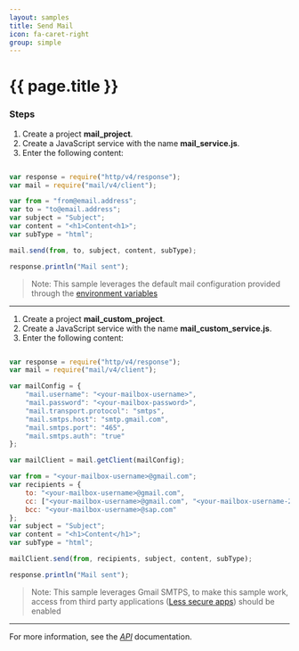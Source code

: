 ```yaml
---
layout: samples
title: Send Mail
icon: fa-caret-right
group: simple
---
```


{{ page.title }}
===

### Steps

1. Create a project **mail_project**.
2. Create a JavaScript service with the name **mail_service.js**.
3. Enter the following content:

```javascript

var response = require("http/v4/response");
var mail = require("mail/v4/client");

var from = "from@email.address";
var to = "to@email.address";
var subject = "Subject";
var content = "<h1>Content<h1>";
var subType = "html";

mail.send(from, to, subject, content, subType);

response.println("Mail sent");

```
> Note: This sample leverages the default mail configuration provided through the [environment variables](../help/setup_environment_variables.html)

---

1. Create a project **mail_custom_project**.
2. Create a JavaScript service with the name **mail_custom_service.js**.
3. Enter the following content:

```javascript

var response = require("http/v4/response");
var mail = require("mail/v4/client");

var mailConfig = {
	"mail.username": "<your-mailbox-username>",
	"mail.password": "<your-mailbox-password>",
	"mail.transport.protocol": "smtps",
	"mail.smtps.host": "smtp.gmail.com",
	"mail.smtps.port": "465",
	"mail.smtps.auth": "true"
};

var mailClient = mail.getClient(mailConfig);

var from = "<your-mailbox-username>@gmail.com";
var recipients = {
	to: "<your-mailbox-username>@gmail.com",
	cc: ["<your-mailbox-username>@gmail.com", "<your-mailbox-username-2>@sap.com"],
	bcc: "<your-mailbox-username>@sap.com"
};
var subject = "Subject";
var content = "<h1>Content</h1>";
var subType = "html";

mailClient.send(from, recipients, subject, content, subType);

response.println("Mail sent");

```
> Note: This sample leverages Gmail SMTPS, to make this sample work, access from third party applications ([Less secure apps](https://support.google.com/accounts/answer/6010255?hl=en)) should be enabled  

---

For more information, see the *[API](../api/)* documentation.
